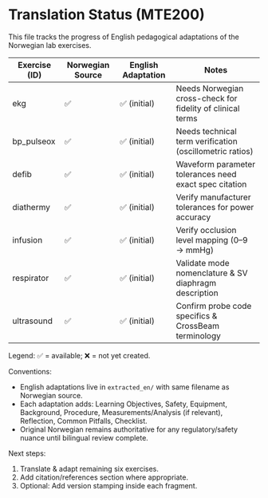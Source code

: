 # Translation Status (MTE200)

This file tracks the progress of English pedagogical adaptations of the Norwegian lab exercises.

| Exercise (ID) | Norwegian Source | English Adaptation | Notes |
| ------------- | ---------------- | ------------------ | ----- |
| ekg | ✅ | ✅ (initial) | Needs Norwegian cross-check for fidelity of clinical terms |
| bp_pulseox | ✅ | ✅ (initial) | Needs technical term verification (oscillometric ratios) |
| defib | ✅ | ✅ (initial) | Waveform parameter tolerances need exact spec citation |
| diathermy | ✅ | ✅ (initial) | Verify manufacturer tolerances for power accuracy |
| infusion | ✅ | ✅ (initial) | Verify occlusion level mapping (0–9 → mmHg) |
| respirator | ✅ | ✅ (initial) | Validate mode nomenclature & SV diaphragm description |
| ultrasound | ✅ | ✅ (initial) | Confirm probe code specifics & CrossBeam terminology |

Legend: ✅ = available; ❌ = not yet created.

Conventions:
- English adaptations live in `extracted_en/` with same filename as Norwegian source.
- Each adaptation adds: Learning Objectives, Safety, Equipment, Background, Procedure, Measurements/Analysis (if relevant), Reflection, Common Pitfalls, Checklist.
- Original Norwegian remains authoritative for any regulatory/safety nuance until bilingual review complete.

Next steps:
1. Translate & adapt remaining six exercises.
2. Add citation/references section where appropriate.
3. Optional: Add version stamping inside each fragment.
